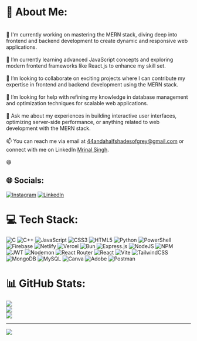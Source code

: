 # 💫 About Me:
<br>🚀 I'm currently working on mastering the MERN stack, diving deep into frontend and backend development to create dynamic and responsive web applications.<br><br>🌱 I’m currently learning advanced JavaScript concepts and exploring modern frontend frameworks like React.js to enhance my skill set.<br><br>👯 I’m looking to collaborate on exciting projects where I can contribute my expertise in frontend and backend development using the MERN stack.<br><br>🤔 I’m looking for help with refining my knowledge in database management and optimization techniques for scalable web applications.<br><br>💬 Ask me about my experiences in building interactive user interfaces, optimizing server-side performance, or anything related to web development with the MERN stack.<br><br>📫 You can reach me via email at [44andahalfshadesofgrey@gmail.com](mailto:44andahalfshadesofgrey@gmail.com) or connect with me on LinkedIn [Mrinal Singh](https://www.linkedin.com/in/mrinal-singh-62b17a2ba?utm_source=share&utm_campaign=share_via&utm_content=profile&utm_medium=android_app).<br><br>😄 


## 🌐 Socials:
[![Instagram](https://img.shields.io/badge/Instagram-%23E4405F.svg?logo=Instagram&logoColor=white)](https://instagram.com/dripmon_chan) [![LinkedIn](https://img.shields.io/badge/LinkedIn-%230077B5.svg?logo=linkedin&logoColor=white)](https://linkedin.com/in/mrinal-singh-62b17a2ba) 

# 💻 Tech Stack:
![C](https://img.shields.io/badge/c-%2300599C.svg?style=flat-square&logo=c&logoColor=white) ![C++](https://img.shields.io/badge/c++-%2300599C.svg?style=flat-square&logo=c%2B%2B&logoColor=white) ![JavaScript](https://img.shields.io/badge/javascript-%23323330.svg?style=flat-square&logo=javascript&logoColor=%23F7DF1E) ![CSS3](https://img.shields.io/badge/css3-%231572B6.svg?style=flat-square&logo=css3&logoColor=white) ![HTML5](https://img.shields.io/badge/html5-%23E34F26.svg?style=flat-square&logo=html5&logoColor=white) ![Python](https://img.shields.io/badge/python-3670A0?style=flat-square&logo=python&logoColor=ffdd54) ![PowerShell](https://img.shields.io/badge/PowerShell-%235391FE.svg?style=flat-square&logo=powershell&logoColor=white) ![Firebase](https://img.shields.io/badge/firebase-%23039BE5.svg?style=flat-square&logo=firebase) ![Netlify](https://img.shields.io/badge/netlify-%23000000.svg?style=flat-square&logo=netlify&logoColor=#00C7B7) ![Vercel](https://img.shields.io/badge/vercel-%23000000.svg?style=flat-square&logo=vercel&logoColor=white) ![Bun](https://img.shields.io/badge/Bun-%23000000.svg?style=flat-square&logo=bun&logoColor=white) ![Express.js](https://img.shields.io/badge/express.js-%23404d59.svg?style=flat-square&logo=express&logoColor=%2361DAFB) ![NodeJS](https://img.shields.io/badge/node.js-6DA55F?style=flat-square&logo=node.js&logoColor=white) ![NPM](https://img.shields.io/badge/NPM-%23CB3837.svg?style=flat-square&logo=npm&logoColor=white) ![JWT](https://img.shields.io/badge/JWT-black?style=flat-square&logo=JSON%20web%20tokens) ![Nodemon](https://img.shields.io/badge/NODEMON-%23323330.svg?style=flat-square&logo=nodemon&logoColor=%BBDEAD) ![React Router](https://img.shields.io/badge/React_Router-CA4245?style=flat-square&logo=react-router&logoColor=white) ![React](https://img.shields.io/badge/react-%2320232a.svg?style=flat-square&logo=react&logoColor=%2361DAFB) ![Vite](https://img.shields.io/badge/vite-%23646CFF.svg?style=flat-square&logo=vite&logoColor=white) ![TailwindCSS](https://img.shields.io/badge/tailwindcss-%2338B2AC.svg?style=flat-square&logo=tailwind-css&logoColor=white) ![MongoDB](https://img.shields.io/badge/MongoDB-%234ea94b.svg?style=flat-square&logo=mongodb&logoColor=white) ![MySQL](https://img.shields.io/badge/mysql-%2300000f.svg?style=flat-square&logo=mysql&logoColor=white) ![Canva](https://img.shields.io/badge/Canva-%2300C4CC.svg?style=flat-square&logo=Canva&logoColor=white) ![Adobe](https://img.shields.io/badge/adobe-%23FF0000.svg?style=flat-square&logo=adobe&logoColor=white) ![Postman](https://img.shields.io/badge/Postman-FF6C37?style=flat-square&logo=postman&logoColor=white)
# 📊 GitHub Stats:
![](https://github-readme-stats.vercel.app/api?username=Mrinullify&theme=dracula&hide_border=false&include_all_commits=false&count_private=false)<br/>
![](https://github-readme-streak-stats.herokuapp.com/?user=Mrinullify&theme=dracula&hide_border=false)<br/>
![](https://github-readme-stats.vercel.app/api/top-langs/?username=Mrinullify&theme=dracula&hide_border=false&include_all_commits=false&count_private=false&layout=compact)

---
[![](https://visitcount.itsvg.in/api?id=Mrinullify&icon=2&color=9)](https://visitcount.itsvg.in)

<!-- Proudly created with GPRM ( https://gprm.itsvg.in ) -->
